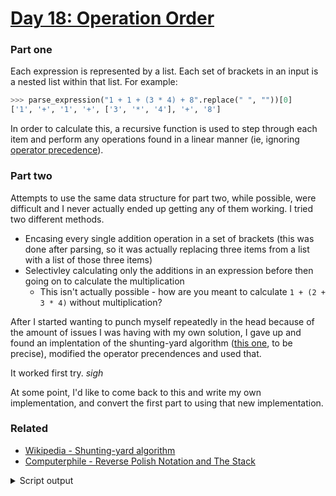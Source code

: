 # [Day 18: Operation Order](https://adventofcode.com/2020/day/18)

### Part one

Each expression is represented by a list. Each set of brackets in an input is a nested list within that list. For example:

```py
>>> parse_expression("1 + 1 + (3 * 4) + 8".replace(" ", ""))[0]
['1', '+', '1', '+', ['3', '*', '4'], '+', '8']
```

In order to calculate this, a recursive function is used to step through each item and perform any operations found in a linear manner (ie, ignoring [operator precedence](https://en.wikipedia.org/wiki/Order_of_operations)).

### Part two

Attempts to use the same data structure for part two, while possible, were difficult and I never actually ended up getting any of them working. I tried two different methods.

* Encasing every single addition operation in a set of brackets (this was done after parsing, so it was actually replacing three items from a list with a list of those three items)
* Selectivley calculating only the additions in an expression before then going on to calculate the multiplication
  * This isn't actually possible - how are you meant to calculate `1 + (2 + 3 * 4)` without multiplication?

After I started wanting to punch myself repeatedly in the head because of the amount of issues I was having with my own solution, I gave up and found an implentation of the shunting-yard algorithm ([this one](http://www.martinbroadhurst.com/shunting-yard-algorithm-in-python.html), to be precise), modified the operator precendences and used that.

It worked first try. *sigh*

At some point, I'd like to come back to this and write my own implementation, and convert the first part to using that new implementation.

### Related

* [Wikipedia - Shunting-yard algorithm](https://en.wikipedia.org/wiki/Shunting-yard_algorithm)
* [Computerphile - Reverse Polish Notation and The Stack](https://www.youtube.com/watch?v=7ha78yWRDlE)

<details><summary>Script output</summary>

```
❯ python .\python\
AoC 2020: day 18 - Operation Order
Python 3.8.5

Test cases
1.1 pass
1.2 pass
1.3 pass
1.4 pass
1.5 pass
1.6 pass
2.1 pass
2.2 pass
2.3 pass
2.4 pass
2.5 pass
2.6 pass

Answers
Part 1: 18213007238947
Part 2: 388966573054664
```

</details>
